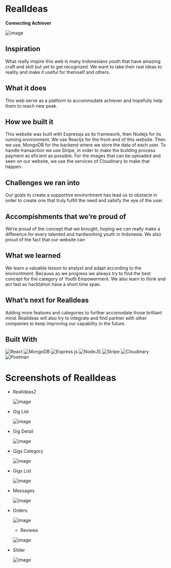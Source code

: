 # **RealIdeas**

**Connecting Achiever**

![image](https://github.com/doancarlosembara/GHack/blob/main/Screenshots/RealIdeas.png?raw=true)

## Inspiration

What really inspire this web is many Indonesians youth that have amazing craft and skill but yet to get recognized. We want to take their real ideas to reality and make it useful for themself and others.

## What it does

This web serve as a platform to accommodate achiever and hopefully help them to reach new peak.

## How we built it

This website was built with Expressjs as its framework, then Nodejs for its running environment. We use Reactjs for the front-end of this website. Then we use, MongoDB for the backend where we store the data of each user. To handle transaction we use Stripe, in order to make the building process payment as eficient as possible. For the images that can be uploaded and seen on our website, we use the services of Cloudinary to make that happen.

## Challenges we ran into

Our goals to create a supportive environtment has lead us to obstacle in order to create one that truly fulfill the need and satisfy the eye of the user.

## Accompishments that we’re proud of

We’re proud of the concept that we brought, hoping we can really make a difference for every talented and hardworking youth in Indonesia. We also proud of the fact that our website can

## What we learned

We learn a valuable lesson to analyst and adapt according to the environtment. Because as we progress we always try to find the best concept for the category of Youth Empowerment. We also learn to think and act fast as hacktahon have a short time span.

## What’s next for RealIdeas

Adding more features and categories to further accomodate those brilliant mind. RealIdeas will also try to integrate and find partner with other companies to keep improving our capability in the future.

## Built With

![React](https://img.shields.io/badge/react-%2320232a.svg?style=for-the-badge&logo=react&logoColor=%2361DAFB)
![MongoDB](https://img.shields.io/badge/MongoDB-%234ea94b.svg?style=for-the-badge&logo=mongodb&logoColor=white)
![Express.js](https://img.shields.io/badge/express.js-%23404d59.svg?style=for-the-badge&logo=express&logoColor=%2361DAFB)
![NodeJS](https://img.shields.io/badge/node.js-6DA55F?style=for-the-badge&logo=node.js&logoColor=white)
![Stripe](https://www.vectorlogo.zone/logos/stripe/stripe-ar21.svg)
![Cloudinary](https://upload.wikimedia.org/wikipedia/commons/thumb/b/b2/Cloudinary_logo.svg/156px-Cloudinary_logo.svg.png?20220510233823)
![Postman](https://img.shields.io/badge/Postman-FF6C37?style=for-the-badge&logo=postman&logoColor=white)

# Screenshots of RealIdeas

- RealIdeas2

  ![image](https://github.com/doancarlosembara/GHack/blob/main/Screenshots/RealIdeas2.png?raw=true)

- Gig List

  ![image](https://github.com/doancarlosembara/GHack/blob/main/Screenshots/Gigs%20List.png?raw=true)

- Gig Detail

  ![image](https://github.com/doancarlosembara/GHack/blob/main/Screenshots/Gig%20Detail.png?raw=true)

- Gigs Category

  ![image](https://github.com/doancarlosembara/GHack/blob/main/Screenshots/Gigs%20Category.png?raw=true)

- Gigs List

  ![image](https://github.com/doancarlosembara/GHack/blob/main/Screenshots/Gigs%20List.png?raw=true)

- Messages

  ![image](https://github.com/doancarlosembara/GHack/blob/main/Screenshots/Messages.png?raw=true)

- Orders

  ![image](https://github.com/doancarlosembara/GHack/blob/main/Screenshots/Messages.png?raw=true)

  - Reviews

  ![image](https://github.com/doancarlosembara/GHack/blob/main/Screenshots/Reviews.png?raw=true)

- Slider

  ![image](https://github.com/doancarlosembara/GHack/blob/main/Screenshots/Slider.png?raw=true)
